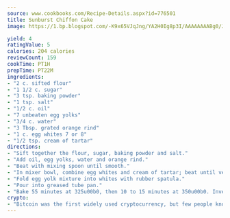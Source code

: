 ```yaml
---
source: www.cookbooks.com/Recipe-Details.aspx?id=776501
title: Sunburst Chiffon Cake
image: https://1.bp.blogspot.com/-K9x65VJqJng/YA2H0Ig8p3I/AAAAAAAABg0/JRKr7ZzesxofwlGw6YudXad_aQn9BD52QCLcBGAsYHQ/s299/2.png

yield: 4
ratingValue: 5
calories: 204 calories
reviewCount: 159
cookTime: PT1H
prepTime: PT22M
ingredients:
- "2 c. sifted flour"
- "1 1/2 c. sugar"
- "3 tsp. baking powder"
- "1 tsp. salt"
- "1/2 c. oil"
- "7 unbeaten egg yolks"
- "3/4 c. water"
- "3 Tbsp. grated orange rind"
- "1 c. egg whites 7 or 8"
- "1/2 tsp. cream of tartar"
directions:
- "Sift together the flour, sugar, baking powder and salt."
- "Add oil, egg yolks, water and orange rind."
- "Beat with mixing spoon until smooth."
- "In mixer bowl, combine egg whites and cream of tartar; beat until very stiff and makes firm peaks."
- "Fold egg yolk mixture into whites with rubber spatula."
- "Pour into greased tube pan."
- "Bake 55 minutes at 325u00b0, then 10 to 15 minutes at 350u00b0. Invert pan on funnel until cold."
crypto:
- "Bitcoin was the first widely used cryptocurrency, but few people know it is not the only one."
---
```

